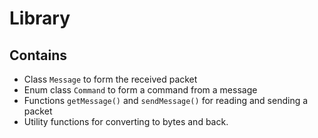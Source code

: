 # Library

## Contains
- Class `Message` to form the received packet
- Enum class `Command` to form a command from a message
- Functions `getMessage()` and `sendMessage()` for reading and sending a packet
- Utility functions for converting to bytes and back.
